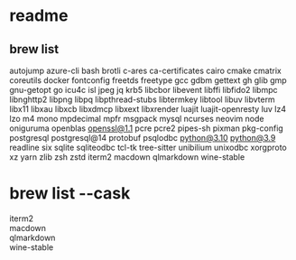 # readme

## brew list
autojump
azure-cli
bash
brotli
c-ares
ca-certificates
cairo
cmake
cmatrix
coreutils
docker
fontconfig
freetds
freetype
gcc
gdbm
gettext
gh
glib
gmp
gnu-getopt
go
icu4c
isl
jpeg
jq
krb5
libcbor
libevent
libffi
libfido2
libmpc
libnghttp2
libpng
libpq
libpthread-stubs
libtermkey
libtool
libuv
libvterm
libx11
libxau
libxcb
libxdmcp
libxext
libxrender
luajit
luajit-openresty
luv
lz4
lzo
m4
mono
mpdecimal
mpfr
msgpack
mysql
ncurses
neovim
node
oniguruma
openblas
openssl@1.1
pcre
pcre2
pipes-sh
pixman
pkg-config
postgresql
postgresql@14
protobuf
psqlodbc
python@3.10
python@3.9
readline
six
sqlite
sqliteodbc
tcl-tk
tree-sitter
unibilium
unixodbc
xorgproto
xz
yarn
zlib
zsh
zstd
iterm2
macdown
qlmarkdown
wine-stable


# brew list --cask

iterm2		
macdown		
qlmarkdown	
wine-stable

